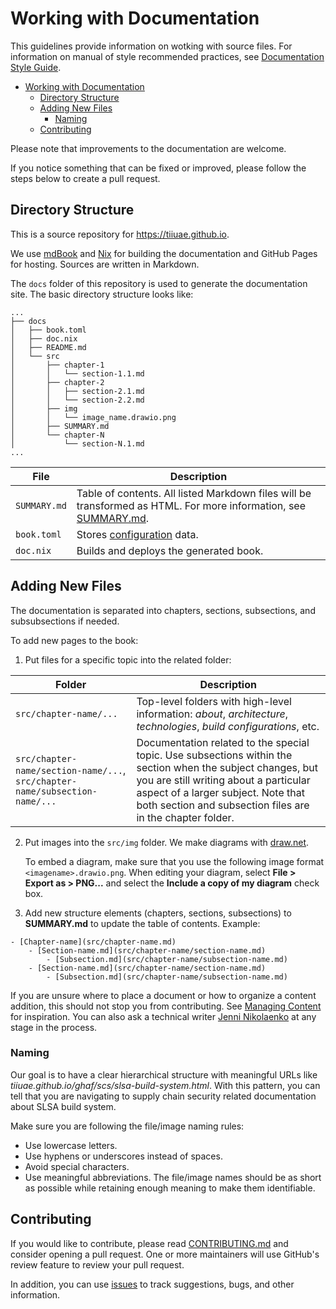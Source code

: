# Working with Documentation

This guidelines provide information on wotking with source files. For information on manual of style recommended practices, see [Documentation Style Guide](./style_guide.md).

- [Working with Documentation](#working-with-documentation)
  - [Directory Structure](#directory-structure)
  - [Adding New Files](#adding-new-files)
    - [Naming](#naming)
  - [Contributing](#contributing)

Please note that improvements to the documentation are welcome.

If you notice something that can be fixed or improved, please follow the steps below to create a pull request.


## Directory Structure

This is a source repository for <https://tiiuae.github.io>.

We use [mdBook](https://rust-lang.github.io/mdBook/index.html) and [Nix](https://nixos.org/manual/nix/stable/introduction.html) for building the documentation and GitHub Pages for hosting. Sources are written in Markdown.

The `docs` folder of this repository is used to generate the documentation site. The basic directory structure looks like:

```
...
├── docs
│   ├── book.toml
│   ├── doc.nix
│   ├── README.md
│   └── src
│       ├── chapter-1
│       │   └── section-1.1.md
│       ├── chapter-2
│       │   ├── section-2.1.md
│       │   └── section-2.2.md
│       ├── img
│       │   └── image_name.drawio.png
│       ├── SUMMARY.md
│       └── chapter-N
│           └── section-N.1.md
...

```

| File | Description |
| -------- | ----------- |
| `SUMMARY.md` | Table of contents.  All listed Markdown files will be transformed as HTML. For more information, see [SUMMARY.md](https://rust-lang.github.io/mdBook/format/summary.html). |
| `book.toml` | Stores [configuration](https://rust-lang.github.io/mdBook/format/configuration/index.html) data. |
| `doc.nix` | Builds and deploys the generated book. |


## Adding New Files

The documentation is separated into chapters, sections, subsections, and subsubsections if needed.

To add new pages to the book:

1.  Put files for a specific topic into the related folder:

| Folder | Description |
| --------- | ----------- |
| `src/chapter-name/...` | Top-level folders with high-level information: _about_, _architecture_, _technologies_, _build configurations_, etc.|
| `src/chapter-name/section-name/...`, `src/chapter-name/subsection-name/...` | Documentation related to the special topic. Use subsections within the section when the subject changes, but you are still writing about a particular aspect of a larger subject. Note that both section and subsection files are in the chapter folder. |

2. Put images into the `src/img` folder. We make diagrams with [draw.net](https://www.diagrams.net/).
    
    To embed a diagram, make sure that you use the following image format `<imagename>.drawio.png`. When editing your diagram, select **File > Export as > PNG...** and select the **Include a copy of my diagram** check box.
    
3. Add new structure elements (chapters, sections, subsections) to **SUMMARY.md** to update the table of contents. Example:

```
- [Chapter-name](src/chapter-name.md)
    - [Section-name.md](src/chapter-name/section-name.md)
        - [Subsection.md](src/chapter-name/subsection-name.md)
    - [Section-name.md](src/chapter-name/section-name.md)
        - [Subsection.md](src/chapter-name/subsection-name.md)
```

If you are unsure where to place a document or how to organize a content addition, this should not stop you from contributing. See [Managing Content](#-managing-content) for inspiration. You can also ask a technical writer [Jenni Nikolaenko](https://github.com/jenninikko) at any stage in the process.


### Naming

Our goal is to have a clear hierarchical structure with meaningful URLs like _tiiuae.github.io/ghaf/scs/slsa-build-system.html_. With this pattern, you can tell that you are navigating to supply chain security related documentation about SLSA build system. 

Make sure you are following the file/image naming rules:

* Use lowercase letters.
* Use hyphens or underscores instead of spaces.
* Avoid special characters.
* Use meaningful abbreviations. The file/image names should be as short as possible while retaining enough meaning to make them identifiable.


## Contributing

If you would like to contribute, please read [CONTRIBUTING.md](../CONTRIBUTING.md) and consider opening a pull request. One or more maintainers will use GitHub's review feature to review your pull request.

In addition, you can use [issues](https://github.com/tiiuae/ghaf/issues) to track suggestions, bugs, and other information.
